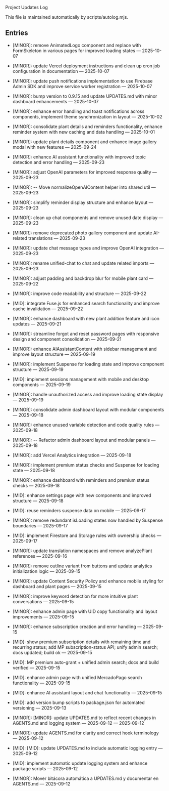 Project Updates Log

This file is maintained automatically by scripts/autolog.mjs.

## Entries

<!-- AUTOLOG:START -->
- [MINOR]: remove AnimatedLogo component and replace with FormSkeleton in various pages for improved loading states — 2025-10-07
- [MINOR]: update Vercel deployment instructions and clean up cron job configuration in documentation — 2025-10-07

- [MINOR]: update push notifications implementation to use Firebase Admin SDK and improve service worker registration — 2025-10-07

- [MINOR]: bump version to 0.9.15 and update UPDATES.md with minor dashboard enhancements — 2025-10-07

- [MINOR]: enhance error handling and toast notifications across components, implement theme synchronization in layout — 2025-10-02
- [MINOR]: consolidate plant details and reminders functionality, enhance reminder system with new caching and data handling — 2025-10-01

- [MINOR]: update plant details component and enhance image gallery modal with new features — 2025-09-24

- [MINOR]: enhance AI assistant functionality with improved topic detection and error handling — 2025-09-23
- [MINOR]: adjust OpenAI parameters for improved response quality — 2025-09-23

- [MINOR]: -- Move normalizeOpenAIContent helper into shared util — 2025-09-23
- [MINOR]: simplify reminder display structure and enhance layout — 2025-09-23
- [MINOR]: clean up chat components and remove unused date display — 2025-09-23
- [MINOR]: remove deprecated photo gallery component and update AI-related translations — 2025-09-23
- [MINOR]: update chat message types and improve OpenAI integration — 2025-09-23
- [MINOR]: rename unified-chat to chat and update related imports — 2025-09-23
- [MINOR]: adjust padding and backdrop blur for mobile plant card — 2025-09-22

- [MINOR]: improve code readability and structure — 2025-09-22
- [MID]: integrate Fuse.js for enhanced search functionality and improve cache invalidation — 2025-09-22

- [MINOR]: enhance dashboard with new plant addition feature and icon updates — 2025-09-21
- [MINOR]: streamline forgot and reset password pages with responsive design and component consolidation — 2025-09-21
- [MINOR]: enhance AIAssistantContent with sidebar management and improve layout structure — 2025-09-19
- [MINOR]: implement Suspense for loading state and improve component structure — 2025-09-19
- [MID]: implement sessions management with mobile and desktop components — 2025-09-19
- [MINOR]: handle unauthorized access and improve loading state display — 2025-09-19
- [MINOR]: consolidate admin dashboard layout with modular components — 2025-09-18
- [MINOR]: enhance unused variable detection and code quality rules — 2025-09-18

- [MINOR]: -- Refactor admin dashboard layout and modular panels — 2025-09-18
- [MINOR]: add Vercel Analytics integration — 2025-09-18
- [MINOR]: implement premium status checks and Suspense for loading state — 2025-09-18
- [MINOR]: enhance dashboard with reminders and premium status checks — 2025-09-18
- [MID]: enhance settings page with new components and improved structure — 2025-09-18
- [MID]: reuse reminders suspense data on mobile — 2025-09-17

- [MINOR]: remove redundant isLoading states now handled by Suspense boundaries — 2025-09-17

- [MID]: implement Firestore and Storage rules with ownership checks — 2025-09-17
- [MINOR]: update translation namespaces and remove analyzePlant references — 2025-09-16

- [MINOR]: remove outline variant from buttons and update analytics initialization logic — 2025-09-15
- [MINOR]: update Content Security Policy and enhance mobile styling for dashboard and plant pages — 2025-09-15

- [MINOR]: improve keyword detection for more intuitive plant conversations — 2025-09-15

- [MINOR]: enhance admin page with UID copy functionality and layout improvements — 2025-09-15
- [MINOR]: enhance subscription creation and error handling — 2025-09-15
- [MID]: show premium subscription details with remaining time and recurring status; add MP subscription-status API; unify admin search; docs updated; build ok — 2025-09-15
- [MID]: MP premium auto-grant + unified admin search; docs and build verified — 2025-09-15
- [MID]: enhance admin page with unified MercadoPago search functionality — 2025-09-15
- [MID]: enhance AI assistant layout and chat functionality — 2025-09-15
- [MID]: add version bump scripts to package.json for automated versioning — 2025-09-13
- [MINOR]: [MINOR]: update UPDATES.md to reflect recent changes in AGENTS.md and logging system — 2025-09-12 — 2025-09-12
- [MINOR]: update AGENTS.md for clarity and correct hook terminology — 2025-09-12
- [MID]: [MID]: update UPDATES.md to include automatic logging entry — 2025-09-12
- [MID]: implement automatic update logging system and enhance package scripts — 2025-09-12
- [MINOR]: Mover bitácora automática a UPDATES.md y documentar en AGENTS.md — 2025-09-12
<!-- AUTOLOG:END -->

